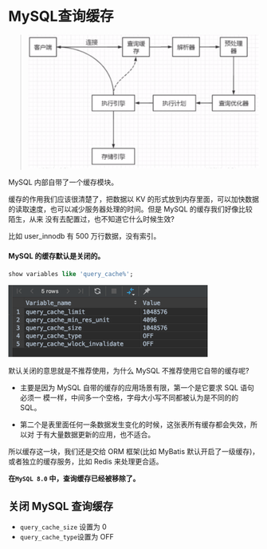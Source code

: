 #  MySQL查询缓存

> ![image-20200817085839538](../../../assets/image-20200817085839538.png)

MySQL 内部自带了一个缓存模块。

缓存的作用我们应该很清楚了，把数据以 KV 的形式放到内存里面，可以加快数据的读取速度，也可以减少服务器处理的时间。但是 MySQL 的缓存我们好像比较陌生，从来 没有去配置过，也不知道它什么时候生效?

比如 user_innodb 有 500 万行数据，没有索引。

#### MySQL 的缓存默认是关闭的。

```sql
show variables like 'query_cache%';
```

![image-20200315125004003](../../../assets/image-20200315125004003.png)

默认关闭的意思就是不推荐使用，为什么 MySQL 不推荐使用它自带的缓存呢?

- 主要是因为 MySQL 自带的缓存的应用场景有限，第一个是它要求 SQL 语句必须一 模一样，中间多一个空格，字母大小写不同都被认为是不同的的 SQL。

- 第二个是表里面任何一条数据发生变化的时候，这张表所有缓存都会失效，所以对 于有大量数据更新的应用，也不适合。

所以缓存这一块，我们还是交给 ORM 框架(比如 MyBatis 默认开启了一级缓存)， 或者独立的缓存服务，比如 Redis 来处理更合适。

**在`MySQL 8.0` 中，查询缓存已经被移除了。**

## 关闭 MySQL 查询缓存

- `query_cache_size` 设置为 0
- `query_cache_type`设置为 OFF